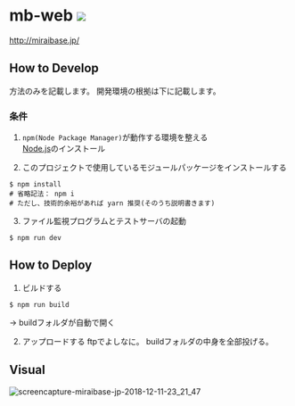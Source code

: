 # mb-web ![](https://img.shields.io/badge/MIRAI-BASE-brightgreen.svg)

http://miraibase.jp/

## How to Develop
方法のみを記載します。
開発環境の根拠は下に記載します。

### 条件
1. `npm(Node Package Manager)`が動作する環境を整える<br>
[Node.js](https://nodejs.org/)のインストール

2. このプロジェクトで使用しているモジュールパッケージをインストールする<br>
```shell
$ npm install
# 省略記法： npm i
# ただし、技術的余裕があれば yarn 推奨(そのうち説明書きます)
```

3. ファイル監視プログラムとテストサーバの起動
```shell
$ npm run dev
```

## How to Deploy
1. ビルドする
```shell
$ npm run build
```
→ buildフォルダが自動で開く

2. アップロードする
ftpでよしなに。
buildフォルダの中身を全部投げる。

## Visual
![screencapture-miraibase-jp-2018-12-11-23_21_47](https://user-images.githubusercontent.com/9881744/49806675-b7c99600-fd9b-11e8-9118-48f87c390bd5.png)
